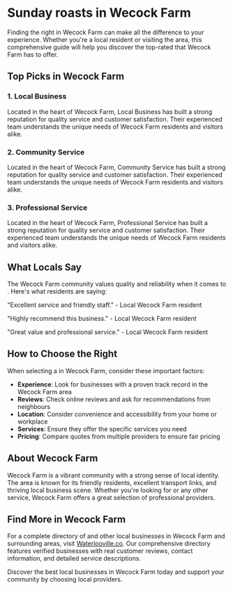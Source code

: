# Sunday roasts in Wecock Farm

Finding the right  in Wecock Farm can make all the difference to your experience. Whether you're a local resident or visiting the area, this comprehensive guide will help you discover the top-rated  that Wecock Farm has to offer.

## Top Picks in Wecock Farm

### 1. Local Business
Located in the heart of Wecock Farm, Local Business has built a strong reputation for quality service and customer satisfaction. Their experienced team understands the unique needs of Wecock Farm residents and visitors alike.

### 2. Community Service
Located in the heart of Wecock Farm, Community Service has built a strong reputation for quality service and customer satisfaction. Their experienced team understands the unique needs of Wecock Farm residents and visitors alike.

### 3. Professional Service
Located in the heart of Wecock Farm, Professional Service has built a strong reputation for quality service and customer satisfaction. Their experienced team understands the unique needs of Wecock Farm residents and visitors alike.

## What Locals Say

The Wecock Farm community values quality and reliability when it comes to . Here's what residents are saying:

"Excellent service and friendly staff." - Local Wecock Farm resident

"Highly recommend this business." - Local Wecock Farm resident

"Great value and professional service." - Local Wecock Farm resident

## How to Choose the Right 

When selecting a  in Wecock Farm, consider these important factors:

- **Experience**: Look for businesses with a proven track record in the Wecock Farm area
- **Reviews**: Check online reviews and ask for recommendations from neighbours
- **Location**: Consider convenience and accessibility from your home or workplace
- **Services**: Ensure they offer the specific services you need
- **Pricing**: Compare quotes from multiple providers to ensure fair pricing

## About Wecock Farm

Wecock Farm is a vibrant community with a strong sense of local identity. The area is known for its friendly residents, excellent transport links, and thriving local business scene. Whether you're looking for  or any other service, Wecock Farm offers a great selection of professional providers.

## Find More  in Wecock Farm

For a complete directory of  and other local businesses in Wecock Farm and surrounding areas, visit [Waterlooville.co](https://waterlooville.co). Our comprehensive directory features verified businesses with real customer reviews, contact information, and detailed service descriptions.

Discover the best local businesses in Wecock Farm today and support your community by choosing local providers.

